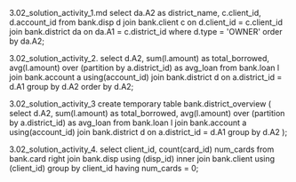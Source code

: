 3.02_solution_activity_1.md
select da.A2 as district_name, c.client_id, d.account_id
from bank.disp d
join bank.client c
on d.client_id = c.client_id
join bank.district da
on da.A1 = c.district_id
where d.type = 'OWNER'
order by da.A2;

3.02_solution_activity_2.
select d.A2, sum(l.amount) as total_borrowed, avg(l.amount) over (partition by a.district_id) as avg_loan
from bank.loan l
join bank.account a using(account_id)
join bank.district d
on a.district_id = d.A1
group by d.A2
order by d.A2;


3.02_solution_activity_3
create temporary table bank.district_overview (
select d.A2, sum(l.amount) as total_borrowed, avg(l.amount) over (partition by a.district_id) as avg_loan
from bank.loan l
join bank.account a using(account_id)
join bank.district d on a.district_id = d.A1
group by d.A2
);

3.02_solution_activity_4.
select client_id, count(card_id) num_cards
from bank.card
right join bank.disp using (disp_id)
inner join bank.client using (client_id)
group by client_id
having num_cards = 0;